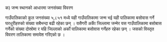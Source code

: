 क) 	जन्म स्थानको आधारमा जनसंख्या विवरण

गाउँपालिकाको कुल जनसंख्या ५,८५१ मध्ये यही गाउँपालिकामा जन्म भई यही पालिकामा बसोवास गर्ने घरधुरीहरुको संख्या सबैभन्दा बढी रहेका छन् । यसैगरी अर्काे जिल्लामा जन्मेर यस गाउँपालिकामा बसोबास गर्नेको संख्या दोस्रोमा र यहि जिल्लाको अर्को पालिकामा बसोवास गर्नेहरु रहेका छन् । जसको विस्तृत विवरण तालिकामा समावेश गरिएको छ ।  

